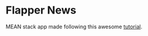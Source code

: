 # Flapper News
MEAN stack app made following this awesome [tutorial](https://thinkster.io/angulartutorial/mean-stack-tutorial/).